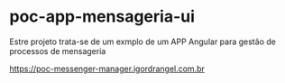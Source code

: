 # poc-app-mensageria-ui

Estre projeto trata-se de um exmplo de um APP Angular para gestão de processos de mensageria

https://poc-messenger-manager.igordrangel.com.br
